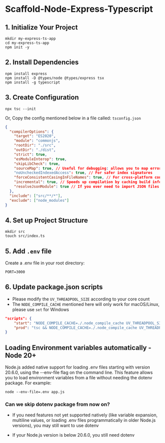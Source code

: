 # Scaffold-Node-Express-Typescript

## 1. Initialize Your Project

```shell
mkdir my-express-ts-app
cd my-express-ts-app
npm init -y
```

## 2. Install Dependencies

```shell
npm install express
npm install -D @types/node @types/express tsx
npm install -g typescript
```

## 3. Create Configuration

```shell
npx tsc --init
```

Or, Copy the config mentioned below in a file called: `tsconfig.json`

```json
{
  "compilerOptions": {
    "target": "ES2020",
    "module": "commonjs",
    "rootDir": "./src",
    "outDir": "./dist",
    "strict": true,
    "esModuleInterop": true,
    "skipLibCheck": true,
    "sourceMap": true, // Useful for debugging: allows you to map errors in JS back to TS
    "noUncheckedIndexedAccess": true, // For safer index signatures
    "forceConsistentCasingInFileNames": true, // For cross-platform consistency.
    "incremental": true, // Speeds up compilation by caching build info
    "resolveJsonModule": true // If you ever need to import JSON files
  },
  "include": ["src/**/*"],
  "exclude": ["node_modules"]
}
```

## 4. Set up Project Structure

```shell
mkdir src
touch src/index.ts
```

## 5. Add `.env` file

Create a .env file in your root directory:

```
PORT=3000
```

## 6. Update package.json scripts

- Please modify the `UV_THREADPOOL_SIZE` according to your core count
- The `NODE_COMPILE_CACHE` mentioned here will only work for macOS/Linux, please use `set` for Windows

```json
"scripts": {
    "start": "NODE_COMPILE_CACHE=./.node_compile_cache UV_THREADPOOL_SIZE=8 tsx watch --env-file=.env src/index.ts",
    "prod": "tsc && NODE_COMPILE_CACHE=./.node_compile_cache UV_THREADPOOL_SIZE=8 node --env-file=.env dist/index.js"
}
```

## Loading Environment variables automatically - Node 20+

Node.js added native support for loading .env files starting with version 20.6.0, using the --env-file flag on the command line. This feature allows you to load environment variables from a file without needing the dotenv package. For example:

```shell
node --env-file=.env app.js
```

### Can we skip dotenv package from now on?

- If you need features not yet supported natively (like variable expansion, multiline values, or loading .env files programmatically in older Node.js versions), you may still want to use dotenv

- If your Node.js version is below 20.6.0, you still need dotenv

